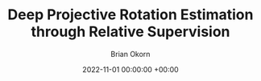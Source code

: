 ---
layout: post
title:  "Deep Projective Rotation Estimation through Relative Supervision"
date:   2022-11-01 00:00:00 +00:00
image: /images/hands2015.png
categories: research
author: "Brian Okorn"
venue: "Conference on Robot Learning (CoRL)"
authors: "<strong>Brian Okorn*</strong>, Chuer Pan*, Martial Hebert, David Held"
---